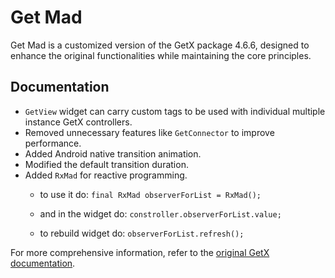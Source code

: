# Get Mad

Get Mad is a customized version of the GetX package 4.6.6, designed to enhance the original functionalities while maintaining the core principles.

## Documentation

- `GetView` widget can carry custom tags to be used with individual multiple instance GetX controllers.
- Removed unnecessary features like `GetConnector` to improve performance.
- Added Android native transition animation.
- Modified the default transition duration.
- Added `RxMad` for reactive programming.
  - to use it do:
  `final RxMad observerForList = RxMad();`
  
  - and in the widget do:
    `constroller.observerForList.value;`
  
  - to rebuild widget do:
  `observerForList.refresh();`


For more comprehensive information, refer to the [original GetX documentation](https://pub.dev/packages/get/).